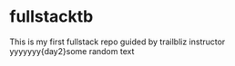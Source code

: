 # fullstacktb
This is my first fullstack repo guided by trailbliz instructor yyyyyyy{day2}some random text
